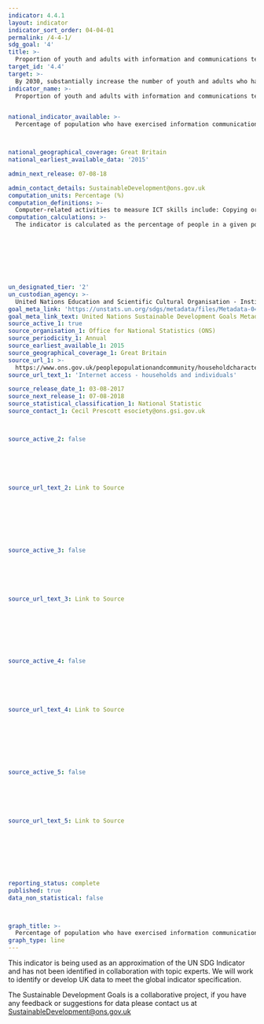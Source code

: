 ```yaml
---
indicator: 4.4.1
layout: indicator
indicator_sort_order: 04-04-01
permalink: /4-4-1/
sdg_goal: '4'
title: >-
  Proportion of youth and adults with information and communications technology (ICT) skills, by type of skill
target_id: '4.4'
target: >-
  By 2030, substantially increase the number of youth and adults who have relevant skills, including technical and vocational skills, for employment, decent jobs and entrepreneurship
indicator_name: >-
  Proportion of youth and adults with information and communications technology (ICT) skills, by type of skill


national_indicator_available: >-
  Percentage of population who have exercised information communication technology (ICT) skills in the previous 12 months 



national_geographical_coverage: Great Britain
national_earliest_available_data: '2015'

admin_next_release: 07-08-18

admin_contact_details: SustainableDevelopment@ons.gov.uk
computation_units: Percentage (%)
computation_definitions: >-
  Computer-related activities to measure ICT skills include: Copying or moving a file or folder; Using copy and paste tools to duplicate or move information within a document; Sending e-mails with attached files (e.g. document, picture, and video); Using basic arithmetic formulae in a spreadsheet; Connecting and installing new devices (e.g. modem, camera, printer); Finding, downloading, installing and configuring software; Creating electronic presentations with presentation software (including text, images, sound, video or charts); Transferring files between a computer and other devices; and Writing a computer program using a specialised programming language. A computer refers to a desktop computer, a laptop (portable) computer or a tablet (or similar handheld computer). It does not include equipment with some embedded computing abilities, such as smart TV sets or cell phones.
computation_calculations: >-
  The indicator is calculated as the percentage of people in a given population who have responded ‘yes’ to a selected number of variables e.g. the use of ICT skills in various subject areas or learning domains, the use of ICT skills inside or outside of school and/or workplace, the minimum amount of time spend using ICT skills inside and outside of school and/or workplace, availability of internet access inside or outside of school and/or workplace, etc.








un_designated_tier: '2'
un_custodian_agency: >-
  United Nations Education and Scientific Cultural Organisation - Institute of Statistics (UNESCO-UIS)
goal_meta_link: 'https://unstats.un.org/sdgs/metadata/files/Metadata-04-04-01.pdf'
goal_meta_link_text: United Nations Sustainable Development Goals Metadata (PDF 214 KB)
source_active_1: true
source_organisation_1: Office for National Statistics (ONS)
source_periodicity_1: Annual
source_earliest_available_1: 2015
source_geographical_coverage_1: Great Britain
source_url_1: >-
  https://www.ons.gov.uk/peoplepopulationandcommunity/householdcharacteristics/homeinternetandsocialmediausage/datasets/internetaccesshouseholdsandindividualsreferencetables
source_url_text_1: 'Internet access - households and individuals'

source_release_date_1: 03-08-2017
source_next_release_1: 07-08-2018
source_statistical_classification_1: National Statistic
source_contact_1: Cecil Prescott esociety@ons.gsi.gov.uk



source_active_2: false






source_url_text_2: Link to Source








source_active_3: false






source_url_text_3: Link to Source








source_active_4: false






source_url_text_4: Link to Source








source_active_5: false






source_url_text_5: Link to Source








reporting_status: complete
published: true
data_non_statistical: false



graph_title: >-
  Percentage of population who have exercised information communication technology (ICT) skills in the previous 12 months
graph_type: line
---
```

This indicator is being used as an approximation of the UN SDG Indicator and has not been identified in collaboration with topic experts. We will work to identify or develop UK data to meet the global indicator specification.
  
The Sustainable Development Goals is a collaborative project, if you have any feedback or suggestions for data please contact us at <SustainableDevelopment@ons.gov.uk>


